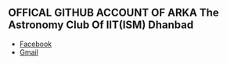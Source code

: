 ## OFFICAL GITHUB ACCOUNT OF ARKA The Astronomy Club Of IIT(ISM) Dhanbad

- [Facebook](https://www.facebook.com/ARKAiitism)
- [Gmail](arkaiitism@gmail.com)
